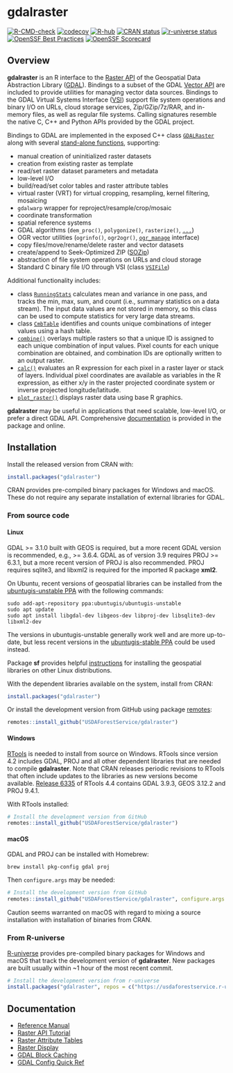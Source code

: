 
<!-- README.md is generated from README.Rmd. Please edit that file -->

# gdalraster

<!-- badges: start -->

[![R-CMD-check](https://github.com/USDAForestService/gdalraster/actions/workflows/R-CMD-check.yaml/badge.svg)](https://github.com/USDAForestService/gdalraster/actions/workflows/R-CMD-check.yaml)
[![codecov](https://codecov.io/gh/ctoney/gdalraster/graph/badge.svg?token=MXIOPZQ2IU)](https://app.codecov.io/gh/ctoney/gdalraster)
[![R-hub](https://github.com/USDAForestService/gdalraster/actions/workflows/rhub.yaml/badge.svg)](https://github.com/USDAForestService/gdalraster/actions/workflows/rhub.yaml)
[![CRAN
status](https://www.r-pkg.org/badges/version/gdalraster)](https://CRAN.R-project.org/package=gdalraster)
[![r-universe
status](https://usdaforestservice.r-universe.dev/badges/gdalraster)](https://usdaforestservice.r-universe.dev/gdalraster)
[![OpenSSF Best
Practices](https://www.bestpractices.dev/projects/9382/badge)](https://www.bestpractices.dev/projects/9382)
[![OpenSSF
Scorecard](https://api.scorecard.dev/projects/github.com/USDAForestService/gdalraster/badge)](https://scorecard.dev/viewer/?uri=github.com/USDAForestService/gdalraster)
<!-- badges: end -->

## Overview

**gdalraster** is an R interface to the [Raster
API](https://gdal.org/api/raster_c_api.html) of the Geospatial Data
Abstraction Library ([GDAL](https://gdal.org/)). Bindings to a subset of
the GDAL [Vector API](https://gdal.org/api/vector_c_api.html) are
included to provide utilities for managing vector data sources. Bindings
to the GDAL Virtual Systems Interface
([VSI](https://gdal.org/api/cpl.html#cpl-vsi-h)) support file system
operations and binary I/O on URLs, cloud storage services,
Zip/GZip/7z/RAR, and in-memory files, as well as regular file systems.
Calling signatures resemble the native C, C++ and Python APIs provided
by the GDAL project.

Bindings to GDAL are implemented in the exposed C++ class
[`GDALRaster`](https://usdaforestservice.github.io/gdalraster/reference/GDALRaster-class.html)
along with several [stand-alone
functions](https://usdaforestservice.github.io/gdalraster/reference/index.html#stand-alone-functions),
supporting:

  - manual creation of uninitialized raster datasets
  - creation from existing raster as template
  - read/set raster dataset parameters and metadata
  - low-level I/O
  - build/read/set color tables and raster attribute tables
  - virtual raster (VRT) for virtual cropping, resampling, kernel
    filtering, mosaicing
  - `gdalwarp` wrapper for reproject/resample/crop/mosaic
  - coordinate transformation
  - spatial reference systems
  - GDAL algorithms (`dem_proc()`, `polygonize()`, `rasterize()`,
    [`...`](https://usdaforestservice.github.io/gdalraster/reference/index.html#algorithms))
  - OGR vector utilities (`ogrinfo()`, `ogr2ogr()`,
    [`ogr_manage`](https://usdaforestservice.github.io/gdalraster/reference/ogr_manage.html)
    interface)
  - copy files/move/rename/delete raster and vector datasets
  - create/append to Seek-Optimized ZIP
    ([SOZip](https://github.com/sozip/sozip-spec))
  - abstraction of file system operations on URLs and cloud storage
  - Standard C binary file I/O through VSI (class
    [`VSIFile`](https://usdaforestservice.github.io/gdalraster/reference/VSIFile-class.html))

Additional functionality includes:

  - class
    [`RunningStats`](https://usdaforestservice.github.io/gdalraster/reference/RunningStats-class.html)
    calculates mean and variance in one pass, and tracks the min, max,
    sum, and count (i.e., summary statistics on a data stream). The
    input data values are not stored in memory, so this class can be
    used to compute statistics for very large data streams.
  - class
    [`CmbTable`](https://usdaforestservice.github.io/gdalraster/reference/CmbTable-class.html)
    identifies and counts unique combinations of integer values using a
    hash table.
  - [`combine()`](https://usdaforestservice.github.io/gdalraster/reference/combine.html)
    overlays multiple rasters so that a unique ID is assigned to each
    unique combination of input values. Pixel counts for each unique
    combination are obtained, and combination IDs are optionally written
    to an output raster.
  - [`calc()`](https://usdaforestservice.github.io/gdalraster/reference/calc.html)
    evaluates an R expression for each pixel in a raster layer or stack
    of layers. Individual pixel coordinates are available as variables
    in the R expression, as either x/y in the raster projected
    coordinate system or inverse projected longitude/latitude.
  - [`plot_raster()`](https://usdaforestservice.github.io/gdalraster/reference/plot_raster.html)
    displays raster data using base R graphics.

**gdalraster** may be useful in applications that need scalable,
low-level I/O, or prefer a direct GDAL API. Comprehensive
[documentation](#documentation) is provided in the package and online.

## Installation

Install the released version from CRAN with:

``` r
install.packages("gdalraster")
```

CRAN provides pre-compiled binary packages for Windows and macOS. These
do not require any separate installation of external libraries for GDAL.

### From source code

#### Linux

GDAL \>= 3.1.0 built with GEOS is required, but a more recent GDAL
version is recommended, e.g., \>= 3.6.4. GDAL as of version 3.9 requires
PROJ \>= 6.3.1, but a more recent version of PROJ is also recommended.
PROJ requires sqlite3, and libxml2 is required for the imported R
package **xml2**.

On Ubuntu, recent versions of geospatial libraries can be installed from
the [ubuntugis-unstable
PPA](https://launchpad.net/~ubuntugis/+archive/ubuntu/ubuntugis-unstable)
with the following commands:

    sudo add-apt-repository ppa:ubuntugis/ubuntugis-unstable
    sudo apt update
    sudo apt install libgdal-dev libgeos-dev libproj-dev libsqlite3-dev libxml2-dev

The versions in ubuntugis-unstable generally work well and are more
up-to-date, but less recent versions in the [ubuntugis-stable
PPA](https://launchpad.net/~ubuntugis/+archive/ubuntu/ppa) could be used
instead.

Package **sf** provides helpful
[instructions](https://github.com/r-spatial/sf#linux) for installing the
geospatial libraries on other Linux distributions.

With the dependent libraries available on the system, install from CRAN:

``` r
install.packages("gdalraster")
```

Or install the development version from GitHub using package
[remotes](https://remotes.r-lib.org/):

``` r
remotes::install_github("USDAForestService/gdalraster")
```

#### Windows

[RTools](https://cran.r-project.org/bin/windows/Rtools/) is needed to
install from source on Windows. RTools since version 4.2 includes GDAL,
PROJ and all other dependent libraries that are needed to compile
**gdalraster**. Note that CRAN releases periodic revisions to RTools
that often include updates to the libraries as new versions become
available.
[Release 6335](https://cran.r-project.org/bin/windows/Rtools/rtools44/rtools.html)
of RTools 4.4 contains GDAL 3.9.3, GEOS 3.12.2 and PROJ 9.4.1.

With RTools installed:

``` r
# Install the development version from GitHub
remotes::install_github("USDAForestService/gdalraster")
```

#### macOS

GDAL and PROJ can be installed with Homebrew:

    brew install pkg-config gdal proj

Then `configure.args` may be needed:

``` r
# Install the development version from GitHub
remotes::install_github("USDAForestService/gdalraster", configure.args = "--with-proj-lib=$(brew --prefix)/lib/")
```

Caution seems warranted on macOS with regard to mixing a source
installation with installation of binaries from CRAN.

### From R-universe

[R-universe](https://usdaforestservice.r-universe.dev/gdalraster)
provides pre-compiled binary packages for Windows and macOS that track
the development version of **gdalraster**. New packages are built
usually within \~1 hour of the most recent commit.

``` r
# Install the development version from r-universe
install.packages("gdalraster", repos = c("https://usdaforestservice.r-universe.dev", "https://cran.r-project.org"))
```

## Documentation

  - [Reference
    Manual](https://usdaforestservice.github.io/gdalraster/reference/)
  - [Raster API
    Tutorial](https://usdaforestservice.github.io/gdalraster/articles/raster-api-tutorial.html)
  - [Raster Attribute
    Tables](https://usdaforestservice.github.io/gdalraster/articles/raster-attribute-tables.html)
  - [Raster
    Display](https://usdaforestservice.github.io/gdalraster/articles/raster-display.html)
  - [GDAL Block
    Caching](https://usdaforestservice.github.io/gdalraster/articles/gdal-block-cache.html)
  - [GDAL Config Quick
    Ref](https://usdaforestservice.github.io/gdalraster/articles/gdal-config-quick-ref.html)
